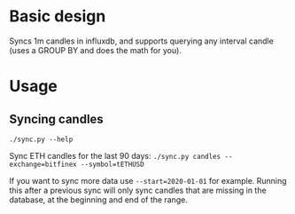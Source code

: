 # Basic design

Syncs 1m candles in influxdb, and supports querying any interval candle (uses a GROUP BY and does the math for you).

# Usage

## Syncing candles

`./sync.py --help`

Sync ETH candles for the last 90 days:
`./sync.py candles --exchange=bitfinex --symbol=tETHUSD`

If you want to sync more data use `--start=2020-01-01` for example. Running this after a previous sync will only sync candles that are missing in the database, at the beginning and end of the range.
